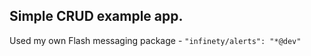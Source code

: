 ## Simple CRUD example app.

Used my own Flash messaging package - ````"infinety/alerts": "*@dev"````
